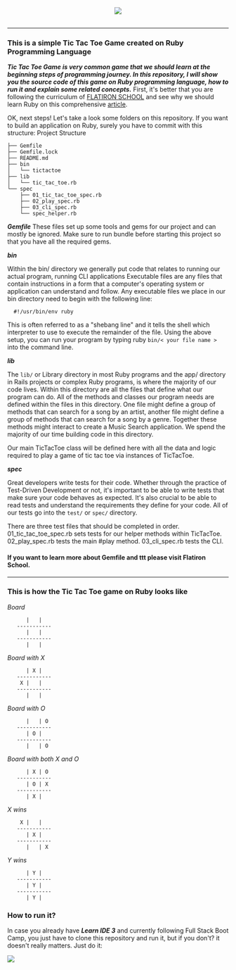 <div align="center">
<img src="https://www.technotification.com/wp-content/uploads/2016/10/Ruby-Programming-Language-Video-Course-Free.png"><br><br>
</div>

-----------------

### This is a simple Tic Tac Toe Game created on Ruby Programming Language
***Tic Tac Toe Game is very common game that we should learn at the beginning steps of programming journey. In this repository, I will show you the source code of this game on Ruby programming language, how to run it and explain some related concepts.***
First, it's better that you are following the curriculum of [FLATIRON SCHOOL](https://flatironschool.com/) and see why we should learn Ruby on this comprehensive [article](https://medium.com/learn-love-code/why-teach-ruby-bac8416c77ba).

OK, next steps! Let's take a look some folders on this repository.
If you want to build an application on Ruby, surely you have to commit with this structure:
Project Structure
```code
├── Gemfile
├── Gemfile.lock
├── README.md
├── bin
│   └── tictactoe
├── lib
│   └── tic_tac_toe.rb
└── spec
    ├── 01_tic_tac_toe_spec.rb
    ├── 02_play_spec.rb
    ├── 03_cli_spec.rb
    └── spec_helper.rb
```

***Gemfile***
These files set up some tools and gems for our project and can mostly be ignored. Make sure to run bundle before starting this project so that you have all the required gems.


***bin***

Within the bin/ directory we generally put code that relates to running our actual program, running CLI applications
Executable files are any files that contain instructions in a form that a computer's operating system or application can understand and follow. Any executable files we place in our bin directory need to begin with the following line:
```
  #!/usr/bin/env ruby
```
This is often referred to as a "shebang line" and it tells the shell which interpreter to use to execute the remainder of the file.
Using the above setup, you can run your program by typing ruby ```bin/< your file name >``` into the command line.

***lib***

The ```lib/``` or Library directory in most Ruby programs and the app/ directory in Rails projects or complex Ruby programs, is where the majority of our code lives. Within this directory are all the files that define what our program can do. All of the methods and classes our program needs are defined within the files in this directory. One file might define a group of methods that can search for a song by an artist, another file might define a group of methods that can search for a song by a genre. Together these methods might interact to create a Music Search application. We spend the majority of our time building code in this directory.

Our main TicTacToe class will be defined here with all the data and logic required to play a game of tic tac toe via instances of TicTacToe.

***spec***

Great developers write tests for their code. Whether through the practice of Test-Driven Development or not, it's important to be able to write tests that make sure your code behaves as expected. It's also crucial to be able to read tests and understand the requirements they define for your code. All of our tests go into the ```test/``` or ```spec/``` directory.

There are three test files that should be completed in order. 01_tic_tac_toe_spec.rb sets tests for our helper methods within TicTacToe. 02_play_spec.rb tests the main #play method. 03_cli_spec.rb tests the CLI.

#### If you want to learn more about Gemfile and ttt please visit Flatiron School.
------------------
### This is how the Tic Tac Toe game on Ruby looks like
<i>Board</i>
```
      |   |   
   -----------
      |   |   
   -----------
      |   |   
```
<i>Board with X</i>
```
      | X |   
   -----------
    X |   |   
   -----------
      |   |   
```
<i>Board with O</i>
```
      |   | O  
   -----------
      | O |   
   -----------
      |   | O  
```
<i>Board with both X and O</i>
```
      | X | O  
   -----------
      | O | X   
   -----------
      | X |   
```
<i>X wins</i>
```
    X |   |   
   -----------
      | X |   
   -----------
      |   | X 
```
<i>Y wins</i>
```
      | Y |   
   -----------
      | Y |   
   -----------
      | Y | 
```

### How to run it?
In case you already have ***Learn IDE 3*** and currently following Full Stack Boot Camp, you just have to clone this repository and run it, but if you don't? it doesn't really matters. Just do it:

![](https://github.com/namvdo/Tic-Tac-Toe-on-Ruby/blob/master/lib/Jan-29-2019%2020-32-53.gif)


